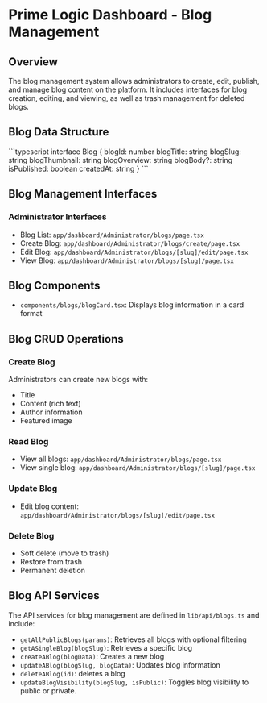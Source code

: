 # Prime Logic Dashboard - Blog Management

## Overview

The blog management system allows administrators to create, edit, publish, and manage blog content on the platform. It includes interfaces for blog creation, editing, and viewing, as well as trash management for deleted blogs.

## Blog Data Structure

\`\`\`typescript
interface Blog {
  blogId: number
  blogTitle: string
  blogSlug: string
  blogThumbnail: string
  blogOverview: string
  blogBody?: string
  isPublished: boolean
  createdAt: string
}
\`\`\`

## Blog Management Interfaces

### Administrator Interfaces

- Blog List: `app/dashboard/Administrator/blogs/page.tsx`
- Create Blog: `app/dashboard/Administrator/blogs/create/page.tsx`
- Edit Blog: `app/dashboard/Administrator/blogs/[slug]/edit/page.tsx`
- View Blog: `app/dashboard/Administrator/blogs/[slug]/page.tsx`

## Blog Components

- `components/blogs/blogCard.tsx`: Displays blog information in a card format

## Blog CRUD Operations

### Create Blog

Administrators can create new blogs with:
- Title
- Content (rich text)
- Author information
- Featured image

### Read Blog

- View all blogs: `app/dashboard/Administrator/blogs/page.tsx`
- View single blog: `app/dashboard/Administrator/blogs/[slug]/page.tsx`

### Update Blog

- Edit blog content: `app/dashboard/Administrator/blogs/[slug]/edit/page.tsx`

### Delete Blog

- Soft delete (move to trash)
- Restore from trash
- Permanent deletion



## Blog API Services

The API services for blog management are defined in `lib/api/blogs.ts` and include:

- `getAllPublicBlogs(params)`: Retrieves all blogs with optional filtering
- `getASingleBlog(blogSlug)`: Retrieves a specific blog
- `createABlog(blogData)`: Creates a new blog
- `updateABlog(blogSlug, blogData)`: Updates blog information
- `deleteABlog(id)`: deletes a blog
- `updateBlogVisibility(blogSlug, isPublic)`: Toggles blog visibility to public or private.
